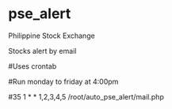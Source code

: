 # pse_alert

Philippine Stock Exchange

Stocks alert by email

\#Uses crontab

\#Run monday to friday at 4:00pm

\#35 1 * * 1,2,3,4,5 /root/auto_pse_alert/mail.php
